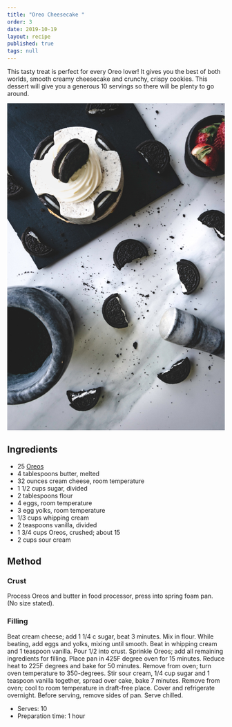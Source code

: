 ```yaml
---
title: "Oreo Cheesecake "
order: 3
date: 2019-10-19
layout: recipe
published: true
tags: null
---
```

This tasty treat is perfect for every Oreo lover! It gives you the best of both worlds, smooth creamy cheesecake and crunchy, crispy cookies. This dessert will give you a generous 10 servings so there will be plenty to go around. 

![White Cheesecake with Oreo biscuits ](../uploads/delfina-iacub-umdiriboxde-unsplash.jpg "Oreo Cheesecake ")

## Ingredients

* 25 [Oreos](https://en.wikipedia.org/wiki/Oreo)
* 4 tablespoons butter, melted
* 32 ounces cream cheese, room temperature 
* 1 1/2 cups sugar, divided
* 2 tablespoons flour
* 4 eggs, room temperature
* 3 egg yolks, room temperature
* 1/3 cups whipping cream
* 2 teaspoons vanilla, divided
* 1 3/4 cups Oreos, crushed; about 15
* 2 cups sour cream

## Method

### Crust

Process Oreos and butter in food processor, press into spring foam pan. (No size stated). 

### Filling

Beat cream cheese; add 1 1/4 c sugar, beat 3 minutes. Mix in flour. While beating, add eggs and yolks, mixing until smooth. Beat in whipping cream and 1 teaspoon vanilla. Pour 1/2 into crust. Sprinkle Oreos; add all remaining ingredients for filling. Place pan in 425F degree oven for 15 minutes. Reduce heat to 225F degrees and bake for 50 minutes. Remove from oven; turn oven temperature to 350-degrees. Stir sour cream, 1/4 cup sugar and 1 teaspoon vanilla together, spread over cake, bake 7 minutes. Remove from oven; cool to room temperature in draft-free place. Cover and refrigerate overnight. Before serving, remove sides of pan. Serve chilled.

* Serves: 10
* Preparation time: 1 hour